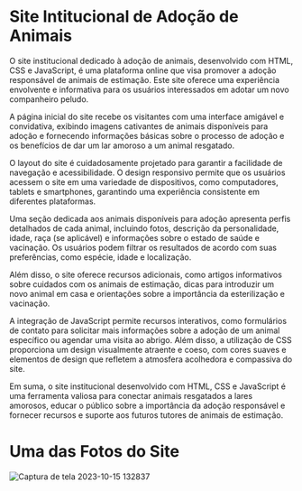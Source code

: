 # Site Intitucional de Adoção de Animais

O site institucional dedicado à adoção de animais, desenvolvido com HTML, CSS e JavaScript, é uma plataforma online que visa promover a adoção responsável de animais de estimação. Este site oferece uma experiência envolvente e informativa para os usuários interessados em adotar um novo companheiro peludo.

A página inicial do site recebe os visitantes com uma interface amigável e convidativa, exibindo imagens cativantes de animais disponíveis para adoção e fornecendo informações básicas sobre o processo de adoção e os benefícios de dar um lar amoroso a um animal resgatado.

O layout do site é cuidadosamente projetado para garantir a facilidade de navegação e acessibilidade. O design responsivo permite que os usuários acessem o site em uma variedade de dispositivos, como computadores, tablets e smartphones, garantindo uma experiência consistente em diferentes plataformas.

Uma seção dedicada aos animais disponíveis para adoção apresenta perfis detalhados de cada animal, incluindo fotos, descrição da personalidade, idade, raça (se aplicável) e informações sobre o estado de saúde e vacinação. Os usuários podem filtrar os resultados de acordo com suas preferências, como espécie, idade e localização.

Além disso, o site oferece recursos adicionais, como artigos informativos sobre cuidados com os animais de estimação, dicas para introduzir um novo animal em casa e orientações sobre a importância da esterilização e vacinação.

A integração de JavaScript permite recursos interativos, como formulários de contato para solicitar mais informações sobre a adoção de um animal específico ou agendar uma visita ao abrigo. Além disso, a utilização de CSS proporciona um design visualmente atraente e coeso, com cores suaves e elementos de design que refletem a atmosfera acolhedora e compassiva do site.

Em suma, o site institucional desenvolvido com HTML, CSS e JavaScript é uma ferramenta valiosa para conectar animais resgatados a lares amorosos, educar o público sobre a importância da adoção responsável e fornecer recursos e suporte aos futuros tutores de animais de estimação.

# Uma das Fotos do Site

![Captura de tela 2023-10-15 132837](https://github.com/ewertondrigues02/site-adote-um-animal/assets/106437473/5353982d-06af-4747-8ee0-3cb0dbaba9fd)

